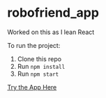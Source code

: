 # robofriend_app

Worked on this as I lean React

To run the project: 

1. Clone this repo
2. Run `npm install`
3. Run `npm start`

[Try the App Here](https://nelsonmbigili.github.io/robofriend_app/)
